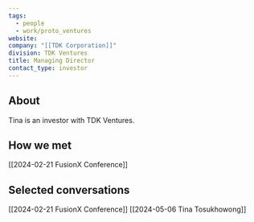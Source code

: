 ```yaml
---
tags:
  - people
  - work/proto_ventures
website: 
company: "[[TDK Corporation]]"
division: TDK Ventures
title: Managing Director
contact_type: investor
---
```

## About
Tina is an investor with TDK Ventures.

## How we met
[[2024-02-21 FusionX Conference]]

## Selected conversations
[[2024-02-21 FusionX Conference]]
[[2024-05-06 Tina Tosukhowong]]